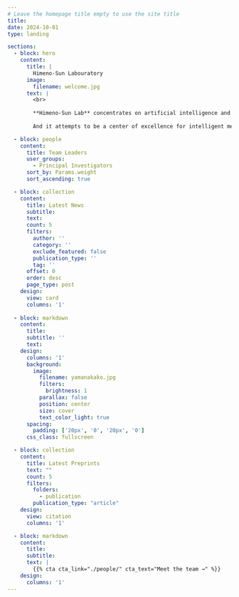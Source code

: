 ```yaml
---
# Leave the homepage title empty to use the site title
title:
date: 2024-10-01
type: landing

sections:
  - block: hero
    content:
      title: |
        Himeno-Sun Labouratory
      image:
        filename: welcome.jpg
      text: |
        <br>
        
        **Himeno-Sun Lab** concentrates on artificial intelligence and computing science and its application in medicine field, and computational neuroscience.
        
        And it attempts to be a center of excellence for intelligent medicine and computational neuroscience research, teaching, and practice since its founding in 2022.

  - block: people
    content:
      title: Team Leaders
      user_groups:
        - Principal Investigators
      sort_by: Params.weight
      sort_ascending: true

  - block: collection
    content:
      title: Latest News
      subtitle:
      text:
      count: 5
      filters:
        author: ''
        category: ''
        exclude_featured: false
        publication_type: ''
        tag: ''
      offset: 0
      order: desc
      page_type: post
    design:
      view: card
      columns: '1'
  
  - block: markdown
    content:
      title:
      subtitle: ''
      text:
    design:
      columns: '1'
      background:
        image: 
          filename: yamanakako.jpg
          filters:
            brightness: 1
          parallax: false
          position: center
          size: cover
          text_color_light: true
      spacing:
        padding: ['20px', '0', '20px', '0']
      css_class: fullscreen

  - block: collection
    content:
      title: Latest Preprints
      text: ""
      count: 5
      filters:
        folders:
          - publication
        publication_type: "article"
    design:
      view: citation
      columns: '1'

  - block: markdown
    content:
      title:
      subtitle:
      text: |
        {{% cta cta_link="./people/" cta_text="Meet the team →" %}}
    design:
      columns: '1'
---
```

